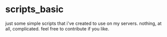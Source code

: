 scripts_basic
=============
just some simple scripts that i've created to use on my servers. nothing, at all, complicated.
feel free to contribute if you like.
